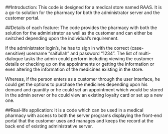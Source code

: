 ##Introduction:
This code is designed for a medical store named RAAS. It is a go-to solution for
the pharmacy for both the administrator server and the customer portal.

##Details of each feature:
The code provides the pharmacy with both the solution for the administrator as well as
the customer and can either be switched depending upon the individual’s
requirement.

If the administrator login’s, he has to sign in with the correct (case-sensitive)
username “saifullah” and password “1234”. The list of multi-dialogue tasks the
admin could perform including viewing the customer details or checking up on the
appointments or getting the information or even altering the information of the
medicines existing in the store.

Whereas, if the person enters as a customer through the user interface, he could
get the options to purchase the medicines depending upon his demand and
quantity or he could set an appointment which would be stored in the admin
server or he could view an existing loyalty card or set up a new one.

##Real-life application:
It is a code which can be used in a medical pharmacy with access to both the
server programs displaying the front-end portal that the customer uses and manages and 
keeps the record at the back end of existing administrative
server.
